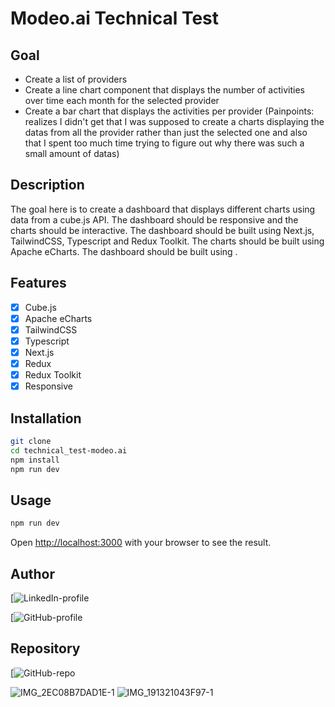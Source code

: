 # Modeo.ai Technical Test
## Goal
- Create a list of providers
- Create a line chart component that displays the number of activities over time each month for the selected provider
- Create a bar chart that displays the activities per provider
(Painpoints: realizes I didn't get that I was supposed to create a charts displaying the datas from all the provider rather than just the selected one and also that I spent too much time trying to figure out why there was such a small amount of datas)
## Description
The goal here is to create a dashboard that displays different charts using data from a cube.js API. The dashboard should be responsive and the charts should be interactive. 
The dashboard should be built using Next.js, TailwindCSS, Typescript and Redux Toolkit. 
The charts should be built using Apache eCharts. The dashboard should be built using .

## Features
- [x] Cube.js
- [x] Apache eCharts
- [x] TailwindCSS
- [x] Typescript
- [x] Next.js
- [x] Redux
- [x] Redux Toolkit
- [x] Responsive

## Installation
```bash
git clone
cd technical_test-modeo.ai
npm install
npm run dev
```

## Usage
```bash
npm run dev
```
Open [http://localhost:3000](http://localhost:3000) with your browser to see the result.

## Author
[![LinkedIn-profile](https://www.linkedin.com/in/rayan-chambet-27aa941a8)

[![GitHub-profile](https://github.com/Guts6667)

## Repository
[![GitHub-repo](https://github.com/Guts6667/technical_test-modeo.ai.git)


![IMG_2EC08B7DAD1E-1](https://github.com/Guts6667/technical_test-modeo.ai/assets/76847062/b1422801-7566-4624-878d-fdb0abb95c31)
![IMG_191321043F97-1](https://github.com/Guts6667/technical_test-modeo.ai/assets/76847062/2c86ee32-91bd-4712-9b09-47aab9d92873)

